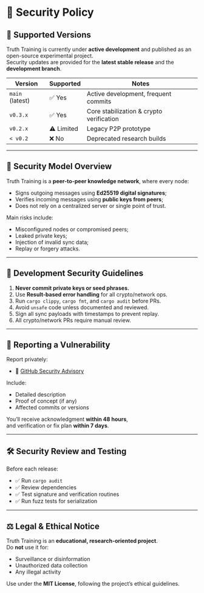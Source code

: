 # 🔐 Security Policy

## 🧩 Supported Versions

Truth Training is currently under **active development** and published as an open-source experimental project.  
Security updates are provided for the **latest stable release** and the **development branch**.

| Version          | Supported          | Notes |
| ---------------- | ------------------ | ----- |
| `main` (latest)  | ✅ Yes              | Active development, frequent commits |
| `v0.3.x`         | ✅ Yes              | Core stabilization & crypto verification |
| `v0.2.x`         | ⚠️ Limited         | Legacy P2P prototype |
| `< v0.2`         | ❌ No               | Deprecated research builds |

---

## 🧠 Security Model Overview

Truth Training is a **peer-to-peer knowledge network**, where every node:
- Signs outgoing messages using **Ed25519 digital signatures**;  
- Verifies incoming messages using **public keys from peers**;  
- Does not rely on a centralized server or single point of trust.  

Main risks include:
- Misconfigured nodes or compromised peers;  
- Leaked private keys;  
- Injection of invalid sync data;  
- Replay or forgery attacks.

---

## 🧰 Development Security Guidelines

1. **Never commit private keys or seed phrases.**  
2. Use **Result-based error handling** for all crypto/network ops.  
3. Run `cargo clippy`, `cargo fmt`, and `cargo audit` before PRs.  
4. Avoid `unsafe` code unless documented and reviewed.  
5. Sign all sync payloads with timestamps to prevent replay.  
6. All crypto/network PRs require manual review.

---

## 🧾 Reporting a Vulnerability

Report privately:
- 🐙 [GitHub Security Advisory](https://github.com/ekwator/truth-training/security/advisories/new)

Include:
- Detailed description  
- Proof of concept (if any)  
- Affected commits or versions  

You’ll receive acknowledgment **within 48 hours**,  
and verification or fix plan **within 7 days**.

---

## 🛠 Security Review and Testing

Before each release:
- ✅ Run `cargo audit`  
- ✅ Review dependencies  
- ✅ Test signature and verification routines  
- ✅ Run fuzz tests for serialization  

---

## ⚖️ Legal & Ethical Notice

Truth Training is an **educational, research-oriented project**.  
Do **not** use it for:
- Surveillance or disinformation  
- Unauthorized data collection  
- Any illegal activity  

Use under the **MIT License**, following the project’s ethical guidelines.

